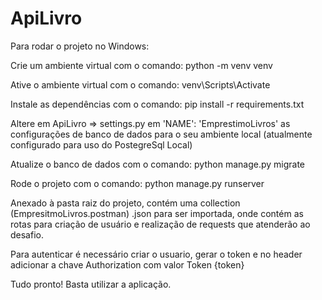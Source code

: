 # ApiLivro

Para rodar o projeto no Windows:

Crie um ambiente virtual com o comando: python -m venv venv

Ative o ambiente virtual com o comando: venv\Scripts\Activate

Instale as dependências com o comando: pip install -r requirements.txt

Altere em ApiLivro => settings.py em 'NAME': 'EmprestimoLivros' as configurações de banco de dados para o seu ambiente local (atualmente configurado para uso do PostegreSql Local)

Atualize o banco de dados com o comando: python manage.py migrate

Rode o projeto com o comando: python manage.py runserver

Anexado à pasta raiz do projeto, contém uma collection (EmpresitmoLivros.postman) .json para ser importada, onde contém as rotas 
para criação de usuário e realização de requests que atenderão ao desafio.

Para autenticar é necessário criar o usuario, gerar o token e no header adicionar a chave Authorization com valor Token {token}

Tudo pronto! Basta utilizar a aplicação.